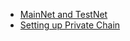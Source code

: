 
- [MainNet and TestNet](/en-us/Network/[English]-Mainnet-and-Testnet.md)
- [Setting up Private Chain](/en-us/Network/[English]-SettingUp-Private-Chain.md)

